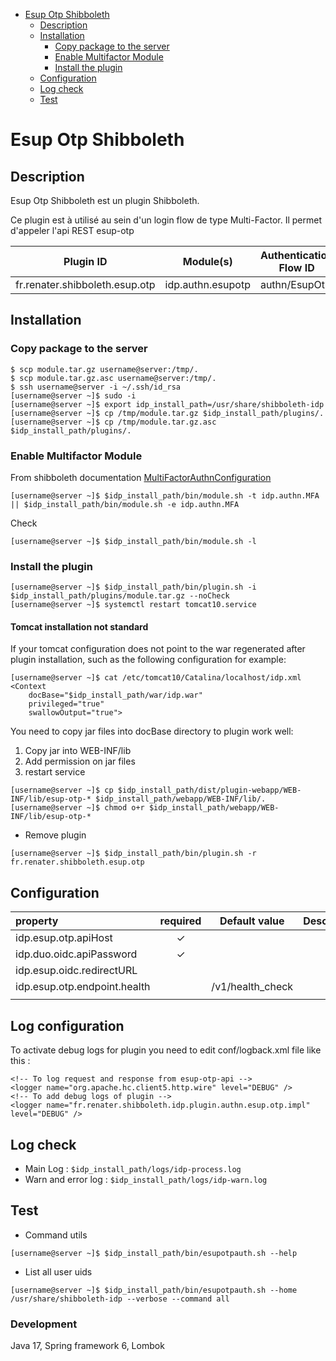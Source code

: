 <!-- TOC -->
* [Esup Otp Shibboleth](#esup-otp-shibboleth)
  * [Description](#description)
  * [Installation](#installation)
    * [Copy package to the server](#copy-package-to-the-server)
    * [Enable Multifactor Module](#enable-multifactor-module)
    * [Install the plugin](#install-the-plugin)
  * [Configuration](#configuration)
  * [Log check](#log-check)
  * [Test](#test)
<!-- TOC -->

# Esup Otp Shibboleth

## Description

Esup Otp Shibboleth est un plugin Shibboleth.

Ce plugin est à utilisé au sein d'un login flow de type Multi-Factor. Il permet d'appeler l'api REST esup-otp


| Plugin ID                      | Module(s)         | Authentication Flow ID |
|--------------------------------|-------------------|------------------------|
| fr.renater.shibboleth.esup.otp | idp.authn.esupotp | authn/EsupOtp          |

## Installation

### Copy package to the server

```
$ scp module.tar.gz username@server:/tmp/.
$ scp module.tar.gz.asc username@server:/tmp/.
$ ssh username@server -i ~/.ssh/id_rsa
[username@server ~]$ sudo -i
[username@server ~]$ export idp_install_path=/usr/share/shibboleth-idp
[username@server ~]$ cp /tmp/module.tar.gz $idp_install_path/plugins/.
[username@server ~]$ cp /tmp/module.tar.gz.asc $idp_install_path/plugins/.
```

### Enable Multifactor Module

From shibboleth documentation [MultiFactorAuthnConfiguration](https://shibboleth.atlassian.net/wiki/spaces/IDP5/pages/3199505534/MultiFactorAuthnConfiguration)

```
[username@server ~]$ $idp_install_path/bin/module.sh -t idp.authn.MFA || $idp_install_path/bin/module.sh -e idp.authn.MFA
```

Check

```
[username@server ~]$ $idp_install_path/bin/module.sh -l
```

### Install the plugin

```
[username@server ~]$ $idp_install_path/bin/plugin.sh -i $idp_install_path/plugins/module.tar.gz --noCheck
[username@server ~]$ systemctl restart tomcat10.service
```

#### Tomcat installation not standard
If your tomcat configuration does not point to the war regenerated after plugin installation, such as the following configuration for example:
```
[username@server ~]$ cat /etc/tomcat10/Catalina/localhost/idp.xml
<Context
    docBase="$idp_install_path/war/idp.war"
    privileged="true"
    swallowOutput="true">
```

You need to copy jar files into docBase directory to plugin work well:

1. Copy jar into WEB-INF/lib
2. Add permission on jar files
3. restart service

```
[username@server ~]$ cp $idp_install_path/dist/plugin-webapp/WEB-INF/lib/esup-otp-* $idp_install_path/webapp/WEB-INF/lib/.
[username@server ~]$ chmod o+r $idp_install_path/webapp/WEB-INF/lib/esup-otp-*
```

- Remove plugin
```
[username@server ~]$ $idp_install_path/bin/plugin.sh -r fr.renater.shibboleth.esup.otp
```

## Configuration

| property                     |                      required                      | Default value    | Description |
|:-----------------------------|:--------------------------------------------------:|------------------|-------------|
| idp.esup.otp.apiHost         |                      &check;                       |                  |             |
| idp.duo.oidc.apiPassword     |                      &check;                       |                  |             |
| idp.esup.oidc.redirectURL    |                                                    |                  |             |
| idp.esup.otp.endpoint.health |                                                    | /v1/health_check |             |
|                              |                                                    |                  |             |


## Log configuration

To activate debug logs for plugin you need to edit conf/logback.xml file like this : 

```
<!-- To log request and response from esup-otp-api -->
<logger name="org.apache.hc.client5.http.wire" level="DEBUG" />
<!-- To add debug logs of plugin -->
<logger name="fr.renater.shibboleth.idp.plugin.authn.esup.otp.impl" level="DEBUG" />
```

## Log check

- Main Log : ```$idp_install_path/logs/idp-process.log```
- Warn and error log : ```$idp_install_path/logs/idp-warn.log```

## Test

- Command utils
```
[username@server ~]$ $idp_install_path/bin/esupotpauth.sh --help
```

- List all user uids

```
[username@server ~]$ $idp_install_path/bin/esupotpauth.sh --home /usr/share/shibboleth-idp --verbose --command all
```

### Development

Java 17, Spring framework 6, Lombok